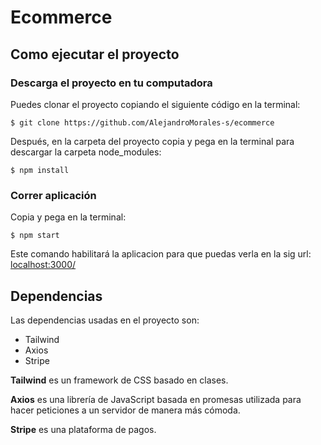 # Ecommerce

## Como ejecutar el proyecto
### Descarga el proyecto en tu computadora
Puedes clonar el proyecto copiando el siguiente código en la terminal:
```
$ git clone https://github.com/AlejandroMorales-s/ecommerce
```
Después, en la carpeta del proyecto copia y pega en la terminal para descargar la carpeta node_modules: 
```
$ npm install
```
### Correr aplicación
Copia y pega en la terminal: 
```
$ npm start
```
Este comando habilitará la aplicacion para que puedas verla en la sig url: [localhost:3000/](http://localhost:3000/)

## Dependencias
Las dependencias usadas en el proyecto son:

* Tailwind
* Axios
* Stripe

**Tailwind** es un framework de CSS basado en clases.

**Axios** es una librería de JavaScript basada en promesas utilizada para hacer peticiones a un servidor de manera más cómoda.

**Stripe** es una plataforma de pagos.
